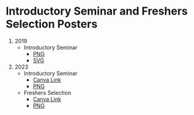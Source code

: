 # Introductory Seminar and Freshers Selection Posters
1. 2019
	- Introductory Seminar
		- [PNG](./intro-sem-19.png)
		- [SVG](./intro-sem-19.svg)
2. 2023
	- Introductory Seminar
		- [Canva Link](https://www.canva.com/design/DAFdudynO-I/rComEGllAXA1fzGI1GNIYg/edit?utm_content=DAFdudynO-I&utm_campaign=designshare&utm_medium=link2&utm_source=sharebutton)
		- [PNG](./intro-sem-23.png)
	- Freshers Selection
		- [Canva Link](https://www.canva.com/design/DAFiJXkErXI/DssXJJvpns6vZEWzoMt5EA/edit?utm_content=DAFiJXkErXI&utm_campaign=designshare&utm_medium=link2&utm_source=sharebutton)
		- [PNG](./freshers-selection-23.png)